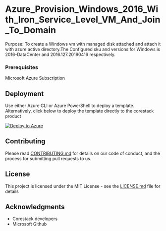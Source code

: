 
# Azure_Provision_Windows_2016_With_Iron_Service_Level_VM_And_Join_To_Domain

Purpose: To create a Windows vm with managed disk attached and attach it with azure active directory.The Configured sku and versions for Windows is 2016-DataCenter and 2016.127.20190416 respectively.

### Prerequisites

Microsoft Azure Subscription

## Deployment

Use either Azure CLI or Azure PowerShell to deploy a template. Alternatively, click below to deploy the template directly to the corestack product 

[![Deploy to Azure](https://docs.corestack.io/wp-content/uploads/2019/09/deploy-to-corestack.svg)](http://qa.corestack.io/heatstack/templates?repositories=github&external_redirect=true&name=Azure_Provision_Windows_2016_With_Iron_Service_Level_VM_And_Join_To_Domain&url=https://raw.githubusercontent.com/corestacklabs/Templates/master/arm/Azure_Provision_Windows_2016_With_Iron_Service_Level_VM_And_Join_To_Domain/Azure_Provision_Windows_2016_With_Iron_Service_Level_VM_And_Join_To_Domain_content.json&engine=arm&type[0]=Cloud&classification[0]=Provisioning&scope=tenant#/mytemplates)

## Contributing

Please read [CONTRIBUTING.md](https://gist.github.com/karthick-kk/30e4fd3f279492b4f040d5cd569d21d0) for details on our code of conduct, and the process for submitting pull requests to us.

## License

This project is licensed under the MIT License - see the [LICENSE.md](LICENSE.md) file for details

## Acknowledgments

* Corestack developers
* Microsoft Github

